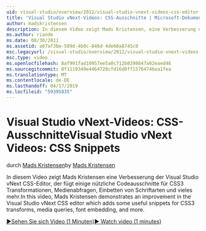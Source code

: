 ```yaml
---
uid: visual-studio/overview/2012/visual-studio-vnext-videos-css-editor-snippets
title: 'Visual Studio vNext-Videos: CSS-Ausschnitte | Microsoft-Dokumentation'
author: madskristensen
description: In diesem Video zeigt Mads Kristensen, eine Verbesserung der Visual Studio vNext CSS-Editor, der einiger nützlicher Codeausschnitte für CSS3-Transformationen, Medien Q hinzugefügt...
ms.author: riande
ms.date: 08/30/2011
ms.assetid: a87af3be-589d-4b0c-846d-4de60a8745c0
msc.legacyurl: /visual-studio/overview/2012/visual-studio-vnext-videos-css-editor-snippets
msc.type: video
ms.openlocfilehash: 8af991fad10957ee5a0c712b0298647a02eaed46
ms.sourcegitcommit: 0f1119340e4464720cfd16d0ff15764746ea1fea
ms.translationtype: MT
ms.contentlocale: de-DE
ms.lasthandoff: 04/17/2019
ms.locfileid: "59395835"
---
```

# <a name="visual-studio-vnext-videos-css-snippets"></a><span data-ttu-id="5768a-103">Visual Studio vNext-Videos: CSS-Ausschnitte</span><span class="sxs-lookup"><span data-stu-id="5768a-103">Visual Studio vNext Videos: CSS Snippets</span></span>

<span data-ttu-id="5768a-104">durch [Mads Kristensen](https://github.com/madskristensen)</span><span class="sxs-lookup"><span data-stu-id="5768a-104">by [Mads Kristensen](https://github.com/madskristensen)</span></span>

<span data-ttu-id="5768a-105">In diesem Video zeigt Mads Kristensen eine Verbesserung der Visual Studio vNext CSS-Editor, der fügt einige nützliche Codeausschnitte für CSS3 Transformationen, Medienabfragen, Einbetten von Schriftarten und vieles mehr.</span><span class="sxs-lookup"><span data-stu-id="5768a-105">In this video, Mads Kristensen demonstrates an improvement in the Visual Studio vNext CSS editor which adds some useful snippets for CSS3 transforms, media queries, font embedding, and more.</span></span>

[<span data-ttu-id="5768a-106">&#9654;Sehen Sie sich Video (1 Minuten)</span><span class="sxs-lookup"><span data-stu-id="5768a-106">&#9654; Watch video (1 minutes)</span></span>](https://channel9.msdn.com/Blogs/ASP-NET-Site-Videos/visual-studio-vnext-videos-css-editor-snippets)
